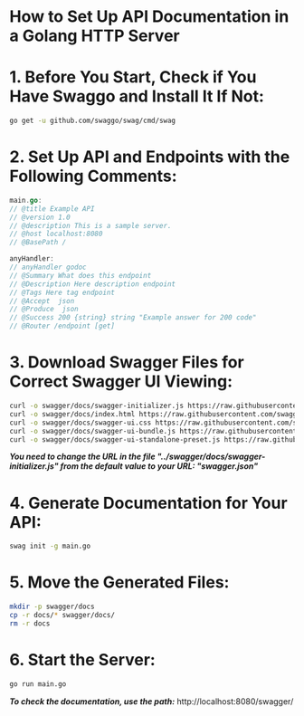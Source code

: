 # **How to Set Up API Documentation in a Golang HTTP Server**

# 1. **Before You Start, Check if You Have Swaggo and Install It If Not:**

```bash
go get -u github.com/swaggo/swag/cmd/swag
```

# 2. **Set Up API and Endpoints with the Following Comments:**

```go
main.go:
// @title Example API
// @version 1.0
// @description This is a sample server.
// @host localhost:8080
// @BasePath /
```

```go
anyHandler:
// anyHandler godoc
// @Summary What does this endpoint
// @Description Here description endpoint
// @Tags Here tag endpoint
// @Accept  json
// @Produce  json
// @Success 200 {string} string "Example answer for 200 code"
// @Router /endpoint [get]
```

# 3. **Download Swagger Files for Correct Swagger UI Viewing:**

```bash
curl -o swagger/docs/swagger-initializer.js https://raw.githubusercontent.com/swagger-api/swagger-ui/master/dist/swagger-initializer.js
curl -o swagger/docs/index.html https://raw.githubusercontent.com/swagger-api/swagger-ui/master/dist/index.html
curl -o swagger/docs/swagger-ui.css https://raw.githubusercontent.com/swagger-api/swagger-ui/master/dist/swagger-ui.css
curl -o swagger/docs/swagger-ui-bundle.js https://raw.githubusercontent.com/swagger-api/swagger-ui/master/dist/swagger-ui-bundle.js
curl -o swagger/docs/swagger-ui-standalone-preset.js https://raw.githubusercontent.com/swagger-api/swagger-ui/master/dist/swagger-ui-standalone-preset.js
```

***You need to change the URL in the file "../swagger/docs/swagger-initializer.js" from the default value to your URL: "swagger.json"***

# 4. **Generate Documentation for Your API:**

```bash
swag init -g main.go
```

# 5. **Move the Generated Files:**

```bash
mkdir -p swagger/docs
cp -r docs/* swagger/docs/
rm -r docs
```

# 6. **Start the Server:**

```bash
go run main.go
```

***To check the documentation, use the path:*** http://localhost:8080/swagger/